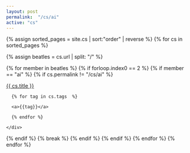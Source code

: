 ```yaml
---
layout: post
permalink:  "/cs/ai"
active: "cs"
---
```


<div class="view_year">
{% assign sorted_pages = site.cs  | sort:"order" | reverse %}
{% for cs in sorted_pages %}

{% assign beatles = cs.url | split: "/" %}

{% for member in beatles %}
{% if forloop.index0 == 2 %}
{% if member == "ai" %}
{% if cs.permalink != "/cs/ai" %}


<div class="materials-item">
    <div class="tt">
      <a href="{{ cs.url }}">{{ cs.title }}</a>
    </div>
    <div class="kw">

      {% for tag in cs.tags  %}

      <a>{{tag}}</a>

      {% endfor %}

    </div>
</div>
{% endif %}
{% break %}
{% endif %}
{% endif %}
{% endfor %}
{% endfor %}
</div>
